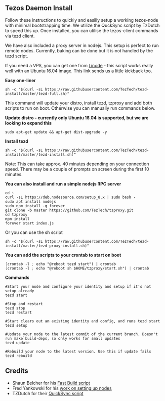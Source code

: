 ## Tezos Daemon Install

Follow these instructions to quickly and easilly setup a working tezos-node with minimal bootstrapping time. We utilize the QuckSync script by TzDutch to speed this up. Once installed, you can utilise the tezos-client commands via tezd client.

We have also included a proxy server in nodejs. This setup is perfect to run remote nodes. Currently, baking can be done but it is not handled by the tezd script.

If you need a VPS, you can get one from [Linode](https://www.linode.com/?r=21a74a74d5abf8e5056f656262ea59a832d29f93) - this script works really well with an Ubuntu 16.04 image. This link sends us a little kickback too.

**Easy one-liner**
```
sh -c "$(curl -sL https://raw.githubusercontent.com/TezTech/tezd-install/master/tezd-full.sh)"
```
This command will update your distro, install tezd, tzproxy and add both scripts to run on boot. Otherwise you can manually run commands below.

**Update distro - currently only Ubuntu 16.04 is supported, but we are looking to expand this**
```
sudo apt-get update && apt-get dist-upgrade -y
```

**Install tezd**
```
sh -c "$(curl -sL https://raw.githubusercontent.com/TezTech/tezd-install/master/tezd-install.sh)"
```
Note: This can take approx. 40 minutes depending on your connection speed. There may be a couple of prompts on screen during the first 10 minutes.

**You can also install and run a simple nodejs RPC server**
```
cd ~
curl -sL https://deb.nodesource.com/setup_8.x | sudo bash -
sudo apt install nodejs
sudo npm install -g forever
git clone -b master https://github.com/TezTech/tzproxy.git
cd tzproxy
npm install
forever start index.js
```

Or you can use the sh script
```
sh -c "$(curl -sL https://raw.githubusercontent.com/TezTech/tezd-install/master/tezd-proxy-install.sh)"
```

**You can add the scripts to your crontab to start on boot**
```
(crontab -l ; echo "@reboot tezd start") | crontab 
(crontab -l ; echo "@reboot sh $HOME/tzproxy/start.sh") | crontab 
```

**Commands**
```
#Start your node and configure your identity and setup if it's not setup already
tezd start

#Stop and restart
tezd stop
tezd restart

#Start clears out an existing identity and config, and runs tezd start
tezd setup

#Update your node to the latest commit of the current branch. Doesn't run make build-deps, so only works for small updates
tezd update

#Rebuild your node to the latest version. Use this if update fails
tezd rebuild

```
## Credits
- Shaun Belcher for his [Fast Build script](https://medium.com/@shaunbelcher/building-tezos-on-ubuntu-fast-build-b2397bf01678)
- Fred Yankowski for his [work on setting up nodes](https://github.com/tezoscommunity/FAQ/blob/master/Compile_Mainnet.md)
- TZDutch for their [QuickSync script](https://www.tzdutch.com/quicksync/)
